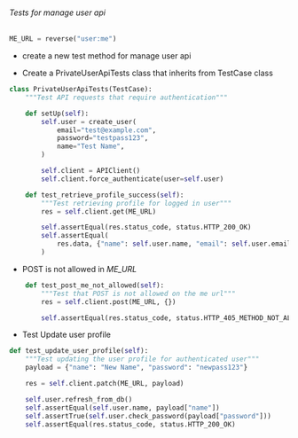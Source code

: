 ###### Tests for manage user api

```py
ME_URL = reverse("user:me")
```

-   create a new test method for manage user api

-   Create a PrivateUserApiTests class that inherits from TestCase class

```py
class PrivateUserApiTests(TestCase):
    """Test API requests that require authentication"""

    def setUp(self):
        self.user = create_user(
            email="test@example.com",
            password="testpass123",
            name="Test Name",
        )

        self.client = APIClient()
        self.client.force_authenticate(user=self.user)

    def test_retrieve_profile_success(self):
        """Test retrieving profile for logged in user"""
        res = self.client.get(ME_URL)

        self.assertEqual(res.status_code, status.HTTP_200_OK)
        self.assertEqual(
            res.data, {"name": self.user.name, "email": self.user.email}  # noqa
        )
```

-   POST is not allowed in _ME_URL_

```py
    def test_post_me_not_allowed(self):
        """Test that POST is not allowed on the me url"""
        res = self.client.post(ME_URL, {})

        self.assertEqual(res.status_code, status.HTTP_405_METHOD_NOT_ALLOWED)
```

-   Test Update user profile

```py
def test_update_user_profile(self):
    """Test updating the user profile for authenticated user"""
    payload = {"name": "New Name", "password": "newpass123"}

    res = self.client.patch(ME_URL, payload)

    self.user.refresh_from_db()
    self.assertEqual(self.user.name, payload["name"])
    self.assertTrue(self.user.check_password(payload["password"]))
    self.assertEqual(res.status_code, status.HTTP_200_OK)
```
